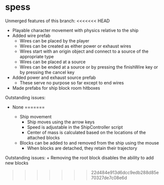 # spess

Unmerged features of this branch:
<<<<<<< HEAD
+ Playable character movement with physics relative to the ship
+ Added wire prefab
	* Wires can be placed by the player
	* Wires can be created as either power or exhaust wires
	* Wires start with an origin object and connect to a source of the appropriate type
	* Wires can be placed at a source
	* Wires can be ended at a source or by pressing the finishWire key or by pressing the cancel key
+ Added power and exhaust source prefab
	* These serve no purpose so far except to end wires
+ Made prefabs for ship block room hitboxes

Outstanding issues:
- None
=======

	+ Ship movement
		* Ship moves using the arrow keys
		* Speed is adjustable in the ShipController script
		* Center of mass is calculated based on the locations of the attached blocks
	+ Blocks can be added to and removed from the ship using the mouse
		* When blocks are detached, they retain their trajectory
		
Outstanding issues:
	+ Removing the root block disables the ability to add new blocks
>>>>>>> 22d484e913d6dcc9edb288d85e70327de7c08e6d
